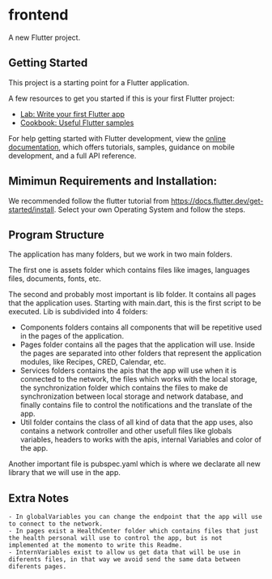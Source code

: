 # frontend

A new Flutter project.

## Getting Started

This project is a starting point for a Flutter application.

A few resources to get you started if this is your first Flutter project:

- [Lab: Write your first Flutter app](https://docs.flutter.dev/get-started/codelab)
- [Cookbook: Useful Flutter samples](https://docs.flutter.dev/cookbook)

For help getting started with Flutter development, view the
[online documentation](https://docs.flutter.dev/), which offers tutorials,
samples, guidance on mobile development, and a full API reference.


## Mimimun Requirements and Installation:

We recommended follow the flutter tutorial from https://docs.flutter.dev/get-started/install. Select your own Operating System and follow the steps.

## Program Structure
The application has many folders, but we work in two main folders.

The first one is assets folder which contains files like images, languages files, documents, fonts, etc.

The second and probably most important is lib folder. It contains all pages that the application uses. Starting with main.dart, this is the first script to be executed.
Lib is subdivided into 4 folders:
- Components folders contains all components that will be repetitive used in the pages of the application.
- Pages folder contains all the pages that the application will use. Inside the pages are separated into other folders that represent the application modules, like Recipes, CRED, Calendar, etc.
- Services folders contains the apis that the app will use when it is connected to the network, the files which works with the local storage, the synchronization folder which contains the files to make de synchronization between local storage and network database, and finally contains file to control the notifications and the translate of the app.
- Util folder contains the class of all kind of data that the app uses, also contains a network controller and other usefull files like globals variables, headers to works with the apis, internal Variables and color of the app.

Another important file is pubspec.yaml which is where we declarate all new library that we will use in the app.

## Extra Notes
	- In globalVariables you can change the endpoint that the app will use to connect to the network.
	- In pages exist a HealthCenter folder which contains files that just the health personal will use to control the app, but is not implemented at the momento to write this Readme.
	- InternVariables exist to allow us get data that will be use in diferents files, in that way we avoid send the same data between diferents pages. 
